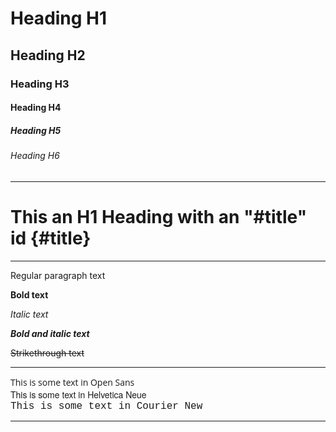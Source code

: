 # Heading H1

## Heading H2

### Heading H3

#### Heading H4

##### Heading H5

###### Heading H6

---

# This an H1 Heading with an "#title" id {#title}

---

Regular paragraph text
  
**Bold text**
  
_Italic text_

_**Bold and italic text**_
  
~~Strikethrough text~~

---

<div style="font-family: Open Sans, Helvetica Neue, Helvetica, Arial, sans-serif;">This is some text in Open Sans</div>

<div style="font-family: Helvetica Neue, Helvetica, Arial, sans-serif">This is some text in Helvetica Neue</div>

<div style="font-family: Courier new, serif; font-size: 16px;">This is some text in Courier New</div>

---

